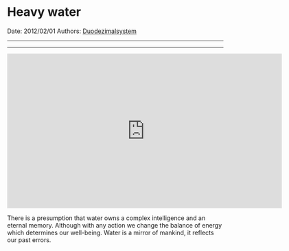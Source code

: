 # Heavy water

Date: 2012/02/01
Authors: [Duodezimalsystem](http://duodezimal.me)

---
---

<iframe src="http://player.vimeo.com/video/36164165?title=0&amp;byline=0&amp;portrait=0&amp;badge=0&amp;color=c9ff23" width="640" height="360" frameborder="0" webkitAllowFullScreen mozallowfullscreen allowFullScreen></iframe>

There is a presumption that water owns a complex intelligence and an eternal memory. Although with any action we change the balance of energy which determines our well-being. Water is a mirror of mankind, it reflects our past errors.
